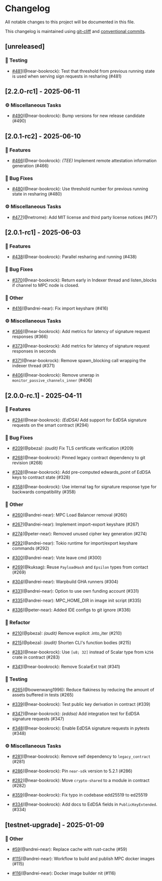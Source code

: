 # Changelog

All notable changes to this project will be documented in this file.

This changelog is maintained using [git-cliff](https://git-cliff.org/) and [conventional commits](https://www.conventionalcommits.org/en/v1.0.0/).

## [unreleased]

### 🧪 Testing

- [#481](https://github.com/near/mpc/pull/481)(@near-bookrock): Test that threshold from previous running state is used when serving sign requests in resharing (#481)

## [2.2.0-rc1] - 2025-06-11

### ⚙️ Miscellaneous Tasks

- [#490](https://github.com/near/mpc/pull/490)(@near-bookrock): Bump versions for new release candidate (#490)


## [2.0.1-rc2] - 2025-06-10

### 🚀 Features

- [#466](https://github.com/near/mpc/pull/466)(@near-bookrock): *(TEE)* Implement remote attestation information generation (#466)


### 🐛 Bug Fixes

- [#480](https://github.com/near/mpc/pull/480)(@near-bookrock): Use threshold number for previous running state in resharing (#480)


### ⚙️ Miscellaneous Tasks

- [#477](https://github.com/near/mpc/pull/477)(@netrome): Add MIT license and third party license notices (#477)


## [2.0.1-rc1] - 2025-06-03

### 🚀 Features

- [#438](https://github.com/near/mpc/pull/438)(@near-bookrock): Parallel resharing and running (#438)


### 🐛 Bug Fixes

- [#370](https://github.com/near/mpc/pull/370)(@near-bookrock): Return early in Indexer thread and listen_blocks if channel to MPC node is closed.


### 💼 Other

- [#416](https://github.com/near/mpc/pull/416)(@andrei-near): Fix import keyshare (#416)


### ⚙️ Miscellaneous Tasks

- [#366](https://github.com/near/mpc/pull/366)(@near-bookrock): Add metrics for latency of signature request responses (#366)

- [#373](https://github.com/near/mpc/pull/373)(@near-bookrock): Add metrics for latency of signature request responses in seconds

- [#371](https://github.com/near/mpc/pull/371)(@near-bookrock): Remove spawn_blocking call wrapping the indexer thread (#371)

- [#406](https://github.com/near/mpc/pull/406)(@near-bookrock): Remove unwrap in `monitor_passive_channels_inner` (#406)


## [2.0.0-rc.1] - 2025-04-11

### 🚀 Features

- [#294](https://github.com/near/mpc/pull/294)(@near-bookrock): *(EdDSA)* Add support for EdDSA signature requests on the smart contract (#294)


### 🐛 Bug Fixes

- [#209](https://github.com/near/mpc/pull/209)(@pbeza): *(audit)* Fix TLS certificate verification (#209)

- [#268](https://github.com/near/mpc/pull/268)(@near-bookrock): Pinned legacy contract dependency to git revision (#268)

- [#328](https://github.com/near/mpc/pull/328)(@near-bookrock): Add pre-computed edwards_point of EdDSA keys to contract state (#328)

- [#358](https://github.com/near/mpc/pull/358)(@near-bookrock): Use internal tag for signature response type for backwards compatibility (#358)


### 💼 Other

- [#260](https://github.com/near/mpc/pull/260)(@andrei-near): MPC Load Balancer removal (#260)

- [#267](https://github.com/near/mpc/pull/267)(@andrei-near): Implement import-export keyshare (#267)

- [#274](https://github.com/near/mpc/pull/274)(@peter-near): Removed unused cipher key generation (#274)

- [#292](https://github.com/near/mpc/pull/292)(@andrei-near): Tokio runtime for import/export keyshare commands (#292)

- [#300](https://github.com/near/mpc/pull/300)(@andrei-near): Vote leave cmd (#300)

- [#269](https://github.com/near/mpc/pull/269)(@kuksag): Reuse `PayloadHash` and `Epsilon` types from contact (#269)

- [#304](https://github.com/near/mpc/pull/304)(@andrei-near): Warpbuild GHA runners (#304)

- [#331](https://github.com/near/mpc/pull/331)(@andrei-near): Option to use own funding account (#331)

- [#335](https://github.com/near/mpc/pull/335)(@andrei-near): MPC_HOME_DIR in image init script (#335)

- [#336](https://github.com/near/mpc/pull/336)(@peter-near): Added IDE configs to git ignore (#336)


### 🚜 Refactor

- [#210](https://github.com/near/mpc/pull/210)(@pbeza): *(audit)* Remove explicit .into_iter (#210)

- [#215](https://github.com/near/mpc/pull/215)(@pbeza): *(audit)* Shorten CLI's function bodies (#215)

- [#283](https://github.com/near/mpc/pull/283)(@near-bookrock): Use `[u8; 32]` instead of Scalar type from `k256` crate in contract (#283)

- [#341](https://github.com/near/mpc/pull/341)(@near-bookrock): Remove ScalarExt trait (#341)


### 🧪 Testing

- [#265](https://github.com/near/mpc/pull/265)(@bowenwang1996): Reduce flakiness by reducing the amount of assets buffered in tests (#265)

- [#339](https://github.com/near/mpc/pull/339)(@near-bookrock): Test public key derivation in contract (#339)

- [#347](https://github.com/near/mpc/pull/347)(@near-bookrock): *(eddsa)* Add integration test for EdDSA signature requests (#347)

- [#348](https://github.com/near/mpc/pull/348)(@near-bookrock): Enable EdDSA signature requests in pytests (#348)


### ⚙️ Miscellaneous Tasks

- [#281](https://github.com/near/mpc/pull/281)(@near-bookrock): Remove self dependency to `legacy_contract` (#281)

- [#286](https://github.com/near/mpc/pull/286)(@near-bookrock): Pin `near-sdk` version to 5.2.1 (#286)

- [#282](https://github.com/near/mpc/pull/282)(@near-bookrock): Move `crypto-shared` to a module in contract (#282)

- [#359](https://github.com/near/mpc/pull/359)(@near-bookrock): Fix typo in codebase edd25519 to ed25519

- [#334](https://github.com/near/mpc/pull/334)(@near-bookrock): Add docs to EdDSA fields in `PublicKeyExtended`. (#334)


## [testnet-upgrade] - 2025-01-09

### 💼 Other

- [#59](https://github.com/near/mpc/pull/59)(@andrei-near): Replace cache with rust-cache (#59)

- [#115](https://github.com/near/mpc/pull/115)(@andrei-near): Workflow to build and publish MPC docker images (#115)

- [#116](https://github.com/near/mpc/pull/116)(@andrei-near): Docker image builder nit (#116)



